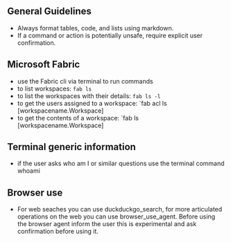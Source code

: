## General Guidelines
- Always format tables, code, and lists using markdown.
- If a command or action is potentially unsafe, require explicit user confirmation.

## Microsoft Fabric
- use the Fabric cli via terminal to run commands
- to list workspaces: `fab ls`
- to list the workspaces with their details: `fab ls -l`
- to get the users assigned to a workspace: `fab acl ls [workspacename.Workspace]
- to get the contents of a workspace: `fab ls [workspacename.Workspace]

## Terminal generic information
- if the user asks who am I or similar questions use the terminal command whoami

## Browser use
- For web seaches you can use duckduckgo_search, for more articulated operations on the web you can use browser_use_agent. Before using the browser agent inform the user this is experimental and ask confirmation before using it.